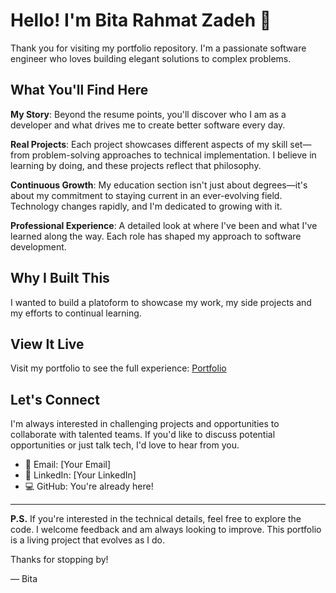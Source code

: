 # Hello! I'm Bita Rahmat Zadeh 👋

Thank you for visiting my portfolio repository. I'm a passionate software engineer who loves building elegant solutions to complex problems.


## What You'll Find Here

**My Story**: Beyond the resume points, you'll discover who I am as a developer and what drives me to create better software every day.

**Real Projects**: Each project showcases different aspects of my skill set—from problem-solving approaches to technical implementation. I believe in learning by doing, and these projects reflect that philosophy.

**Continuous Growth**: My education section isn't just about degrees—it's about my commitment to staying current in an ever-evolving field. Technology changes rapidly, and I'm dedicated to growing with it.

**Professional Experience**: A detailed look at where I've been and what I've learned along the way. Each role has shaped my approach to software development.

## Why I Built This
I wanted to build a platoform to showcase my work, my side projects and my efforts to continual learning. 


## View It Live

Visit my portfolio to see the full experience: [Portfolio](https://bitarah.github.io/projects.html)

## Let's Connect

I'm always interested in challenging projects and opportunities to collaborate with talented teams. If you'd like to discuss potential opportunities or just talk tech, I'd love to hear from you.

- 📧 Email: [Your Email]
- 💼 LinkedIn: [Your LinkedIn]
- 💻 GitHub: You're already here!

---

**P.S.** If you're interested in the technical details, feel free to explore the code. I welcome feedback and am always looking to improve. This portfolio is a living project that evolves as I do.

Thanks for stopping by!

— Bita
